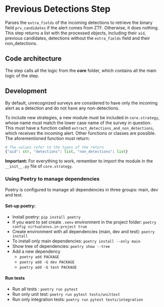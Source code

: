# Previous Detections Step

Parses the `extra_fields` of the incoming detections to retrieve the binary field `prv_candidates` if the alert comes from ZTF. Otherwise, it does nothing.
This step returns a list with the processed objects, including their `aid`, previous candidates, detections without the `extra_fields` field and their non_detections.

## Code architecture

The step calls all the logic from the **core** folder, which contains all the main logic of the step.

## Development

By default, unrecognized surveys are considered to have only the incoming alert as a detection and do not have
any non-detections. 

To include new strategies, a new module must be included in `core.strategy`, whose name must match the lower case 
name of the survey in question. This must have a function called `extract_detections_and_non_detections`, which receives
the incoming alert. Other functions or classes are possible. The aforementioned function must return:

```python
# The values refer to the types of the return
{"aid": str, "detections": list, "non_detections": list}
```

**Important:** For everything to work, remember to import the module in the `__init__.py` file of `core.strategy`.

### Using Poetry to manage dependencies

Poetry is configured to manage all dependencies in three groups: main, dev and test. 

#### Set-up poetry:
- Install poetry: `pip install poetry`
- If you want to set create `.venv` environment in the project folder: `poetry config virtualenvs.in-project true`
- Create environment with all dependencies (main, dev and test): `poetry install`
- To install only main dependencies: `poetry install --only main`
- Show tree of dependencies: `poetry show --tree`
- Add a new dependency 
  - `poetry add PACKAGE`
  - `poetry add -G dev PACKAGE`
  - `poetry add -G test PACKAGE`

#### Run tests
- Run all tests : `poetry run pytest`
- Run only unit test: `poetry run pytest tests/unittest`
- Run only integration tests: `poetry run pytest tests/integration`